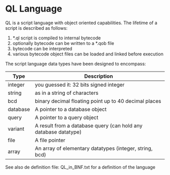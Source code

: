QL Language
===========

QL is a script language with object oriented capabilities.
The lifetime of a script is described as follows:

1) *.ql script is compiled to internal bytecode
2) optionally bytecode can be written to a *.qob file
3) bytecode can be interpreted
4) various bytecode object files can be loaded and linked before execution

The script language data types have been designed to encompass:

| Type      |  Description                            |
|---------  |----------------                         |
| integer   | you guessed it: 32 bits signed integer  |
| string    | as in a string of characters            |
| bcd       | binary decimal floating point up to 40 decimal places |
| database  | A pointer to a database object          |
| query     | A pointer to a query object             |
| variant   | A result from a database query (can hold any database datatype) |
| file      | A file pointer                          |
| array     | An array of elementary datatypes (integer, string, bcd) |

See also de definition file: QL_in_BNF.txt
for a definition of the language
